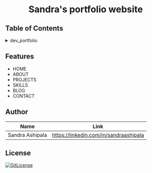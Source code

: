 <h1 align="center">Sandra's portfolio website</h1>

## Table of Contents

<details>
<summary>dev_portfolio</summary>

- [Application Description](#application-description)
- [Table of Contents](#table-of-contents)
- [Features](#features)
- [How to use the app](#how-to-use-the-app)
- [Author](#author)
- [License](#license)

</details>

## Features

- HOME
- ABOUT
- PROJECTS
- SKILLS
- BLOG
- CONTACT


## Author

| Name            | Link                                   |
| --------------- | -------------------------------------- |
| Sandra Ashipala | https://linkedin.com/in/sandraashipala |

## License

[![GitLicense](https://img.shields.io/badge/License-Apache-lime.svg)](https://github.com/sandramsc/dev_portfolio/blob/main/LICENSE)


